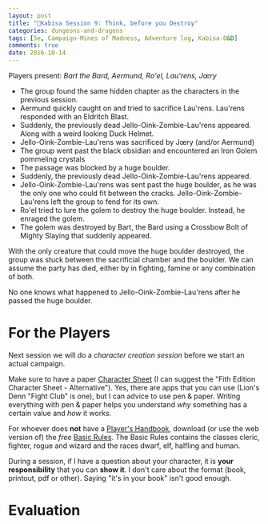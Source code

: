 ```yaml
---
layout: post
title: "🐲Kabisa Session 9: Think, before you Destroy"
categories: dungeons-and-dragons
tags: [5e, Campaign-Mines of Madness, Adventure log, Kabisa-D&D]
comments: true
date: 2016-10-14
---
```


Players present: _Bart the Bard, Aermund, Ro'el, Lau'rens, Jœry_

- The group found the same hidden chapter as the characters in the previous session.
- Aermund quickly caught on and tried to sacrifice Lau'rens. Lau'rens responded with an Eldritch Blast.
- Suddenly, the previously dead Jello-Oink-Zombie-Lau'rens appeared. Along with a weird looking Duck Helmet.
- Jello-Oink-Zombie-Lau'rens was sacrificed by Jœry (and/or Aermund)
- The group went past the black obsidian and encountered an Iron Golem pommeling crystals
- The passage was blocked by a huge boulder.
- Suddenly, the previously dead Jello-Oink-Zombie-Lau'rens appeared.
- Jello-Oink-Zombie-Lau'rens was sent past the huge boulder, as he was the only one who could fit between the cracks. Jello-Oink-Zombie-Lau'rens left the group to fend for its own.
- Ro'el tried to lure the golem to destroy the huge boulder. Instead, he enraged the golem.
- The golem was destroyed by Bart, the Bard using a Crossbow Bolt of Mighty Slaying that suddenly appeared.

With the only creature that could move the huge boulder destroyed, the group was stuck between the sacrificial chamber and the boulder. We can assume the party has died, either by in fighting, famine or any combination of both.

No one knows what happened to Jello-Oink-Zombie-Lau'rens after he passed the huge boulder.

# For the Players

Next session we will do a _character creation session_ before we start an actual campaign.

Make sure to have a paper [Character Sheet](http://dnd.wizards.com/articles/features/character_sheets) (I can suggest the "Fith Edition Character Sheet - Alternative"). Yes, there are apps that you can use (Lion's Denn "Fight Club" is one), but I can advice to use pen & paper.
Writing everything with pen & paper helps you understand _why_ something has a certain value and _how_ it works.

For whoever does **not** have a [Player's Handbook](http://dnd.wizards.com/products/tabletop-games/rpg-products/rpg_playershandbook), download (or use the web version of) the _free_ [Basic Rules](http://dnd.wizards.com/articles/features/basicrules).
The Basic Rules contains the classes cleric, fighter, rogue and wizard and the races dwarf, elf, halfling and human.

During a session, if I have a question about your character, it is **your responsibility** that you can **show it**. I don't care about the format (book, printout, pdf or other). Saying "it's in your book" isn't good enough.

# Evaluation

